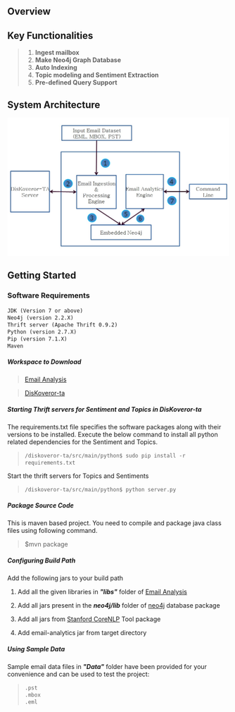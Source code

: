 ## **Overview**

## **Key Functionalities**

> 1. **Ingest mailbox**
> 2. **Make Neo4j Graph Database**
> 3. **Auto Indexing**
> 4. **Topic modeling and Sentiment Extraction**
> 5. **Pre-defined Query Support**

## **System Architecture**

<!--![process flow diagram](flowchart.png) -->
<!--![Neo4j DB architecture diagram](Arch2.png)-->

![System Architecture](SystemArchi.jpg)

## **Getting Started**
### **Software Requirements**
    JDK (Version 7 or above)
    Neo4j (version 2.2.X)
    Thrift server (Apache Thrift 0.9.2)
    Python (version 2.7.X)
    Pip (version 7.1.X)
    Maven

##### **_Workspace to Download_**
  > [Email Analysis](https://github.com/serendio-labs/email-analytics/archive/master.zip)

  > [DisKoveror-ta](https://github.com/serendio-labs/diskoveror-ta/archive/master.zip) 

##### **_Starting Thrift servers for Sentiment and Topics in DisKoveror-ta_**

The requirements.txt file specifies the software packages along with their versions to be installed. Execute the
below command to install all python related dependencies for the Sentiment and Topics.

>     /diskoveror-ta/src/main/python$ sudo pip install -r requirements.txt

Start the thrift servers for Topics and Sentiments 

>     /diskoveror-ta/src/main/python$ python server.py

##### **_Package Source Code_**
This is maven based project. You need to compile and package java class files using following command.

>	$mvn package

##### **_Configuring Build Path_**

Add the following jars to your build path

1. Add all the given libraries in **_"libs"_** folder of [Email Analysis](https://github.com/serendio-labs/email-analytics/archive/master.zip)

2. Add all jars present in the **_neo4j/lib_** folder of [neo4j](http://neo4j.com/download/) database package

3. Add all jars from [Stanford CoreNLP](http://nlp.stanford.edu/software/corenlp.shtml#Download) Tool package

4. Add email-analytics jar from target directory
 
##### **_Using Sample Data_**

Sample email data files in **_"Data"_** folder have been provided for your convenience and can be used to test the project:
>     .pst
>     .mbox
>     .eml
